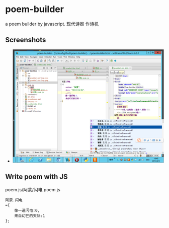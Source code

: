 poem-builder
============

a poem builder by javascript. 现代诗器 作诗机

## Screenshots
+ ![poem builder in webStorm](screenshots/poem.js.png)

## Write poem with JS
poem.js/阿蒙/闪电.poem.js

    阿蒙.闪电
    ={
        像一道闪电:0,
        来自幻芒的天际:1
    };